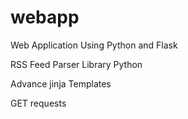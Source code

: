 # webapp
Web Application Using Python and Flask

RSS Feed Parser Library Python

Advance jinja Templates

GET requests


